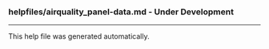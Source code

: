 ### helpfiles/airquality_panel-data.md - Under Development

***


This help file was generated automatically.


